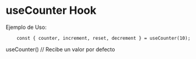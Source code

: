 # useCounter Hook

Ejemplo de Uso:

```
    const { counter, increment, reset, decrement } = useCounter(10);

```

useCounter() // Recibe un valor por defecto